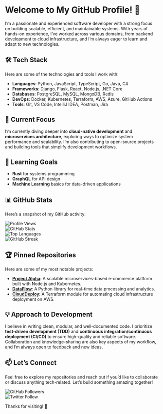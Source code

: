 # Welcome to My GitHub Profile! 👋  

I’m a passionate and experienced software developer with a strong focus on building scalable, efficient, and maintainable systems. With years of hands-on experience, I’ve worked across various domains, from backend development to cloud infrastructure, and I’m always eager to learn and adapt to new technologies.  

## 🛠️ Tech Stack  
Here are some of the technologies and tools I work with:  
- **Languages**: Python, JavaScript, TypeScript, Go, Java, C#  
- **Frameworks**: Django, Flask, React, Node.js, .NET Core  
- **Databases**: PostgreSQL, MySQL, MongoDB, Redis  
- **DevOps**: Docker, Kubernetes, Terraform, AWS, Azure, GitHub Actions  
- **Tools**: Git, VS Code, IntelliJ IDEA, Postman, Jira  

## 🔭 Current Focus  
I’m currently diving deeper into **cloud-native development** and **microservices architecture**, exploring ways to optimize system performance and scalability. I’m also contributing to open-source projects and building tools that simplify development workflows.  

## 🌱 Learning Goals  
- **Rust** for systems programming  
- **GraphQL** for API design  
- **Machine Learning** basics for data-driven applications  

## 📊 GitHub Stats  
Here’s a snapshot of my GitHub activity:  

![Profile Views](https://komarev.com/ghpvc/?username=gudmundurjohann805&color=blue)  
![GitHub Stats](https://github-readme-stats.vercel.app/api?username=gudmundurjohann805&show_icons=true&theme=radical)  
![Top Languages](https://github-readme-stats.vercel.app/api/top-langs/?username=gudmundurjohann805&layout=compact&theme=radical)  
![GitHub Streak](https://streak-stats.demolab.com/?user=gudmundurjohann805&theme=radical)  

## 🏆 Pinned Repositories  
Here are some of my most notable projects:  
- **[Project Alpha](https://github.com/gudmundurjohann805/project-alpha)**: A scalable microservices-based e-commerce platform built with Node.js and Kubernetes.  
- **[DataFlow](https://github.com/gudmundurjohann805/dataflow)**: A Python library for real-time data processing and analytics.  
- **[CloudDeploy](https://github.com/gudmundurjohann805/clouddeploy)**: A Terraform module for automating cloud infrastructure deployment on AWS.  

## 💡 Approach to Development  
I believe in writing clean, modular, and well-documented code. I prioritize **test-driven development (TDD)** and **continuous integration/continuous deployment (CI/CD)** to ensure high-quality and reliable software. Collaboration and knowledge-sharing are also key aspects of my workflow, and I’m always open to feedback and new ideas.  

## 📫 Let’s Connect  
Feel free to explore my repositories and reach out if you’d like to collaborate or discuss anything tech-related. Let’s build something amazing together!  

![GitHub Followers](https://img.shields.io/github/followers/gudmundurjohann805?label=Follow&style=social)  
![Twitter Follow](https://img.shields.io/twitter/follow/your_twitter_handle?label=Follow&style=social)  

Thanks for visiting! 🚀
